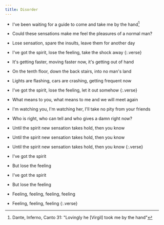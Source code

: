 ```yaml
---
title: Disorder
---
```


- I've been waiting for a guide to come and take me by the hand[^1]
- Could these sensations make me feel the pleasures of a normal man?
- Lose sensation, spare the insults, leave them for another day
- I've got the spirit, lose the feeling, take the shock away
{:.verse}

- It's getting faster, moving faster now, it's getting out of hand
- On the tenth floor, down the back stairs, into no man's land
- Lights are flashing, cars are crashing, getting frequent now
- I've got the spirit, lose the feeling, let it out somehow
{:.verse}

- What means to you, what means to me and we will meet again
- I'm watching you, I'm watching her, I'll take no pity from your friends
- Who is right, who can tell and who gives a damn right now?
- Until the spirit new sensation takes hold, then you know
- Until the spirit new sensation takes hold, then you know
- Until the spirit new sensation takes hold, then you know
{:.verse}

- I've got the spirit
- But lose the feeling
- I've got the spirit
- But lose the feeling
- Feeling, feeling, feeling, feeling
- Feeling, feeling, feeling
{:.verse}

[^1]: Dante, Inferno, Canto 31: "Lovingly he [Virgil] took me by the hand"
